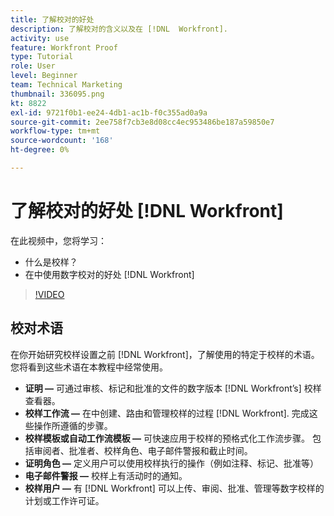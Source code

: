 ```yaml
---
title: 了解校对的好处
description: 了解校对的含义以及在 [!DNL  Workfront].
activity: use
feature: Workfront Proof
type: Tutorial
role: User
level: Beginner
team: Technical Marketing
thumbnail: 336095.png
kt: 8822
exl-id: 9721f0b1-ee24-4db1-ac1b-f0c355ad0a9a
source-git-commit: 2ee758f7cb3e8d08cc4ec953486be187a59850e7
workflow-type: tm+mt
source-wordcount: '168'
ht-degree: 0%

---
```


# 了解校对的好处 [!DNL Workfront]

在此视频中，您将学习：

* 什么是校样？
* 在中使用数字校对的好处 [!DNL Workfront]

>[!VIDEO](https://video.tv.adobe.com/v/336095/?quality=12)

## 校对术语

在你开始研究校样设置之前 [!DNL  Workfront]，了解使用的特定于校样的术语。 您将看到这些术语在本教程中经常使用。

* **证明 —** 可通过审核、标记和批准的文件的数字版本 [!DNL Workfront’s] 校样查看器。
* **校样工作流 —** 在中创建、路由和管理校样的过程 [!DNL Workfront]. 完成这些操作所遵循的步骤。
* **校样模板或自动工作流模板 —** 可快速应用于校样的预格式化工作流步骤。 包括审阅者、批准者、校样角色、电子邮件警报和截止时间。
* **证明角色 —** 定义用户可以使用校样执行的操作（例如注释、标记、批准等）
* **电子邮件警报 —** 校样上有活动时的通知。
* **校样用户 —** 有 [!DNL Workfront] 可以上传、审阅、批准、管理等数字校样的计划或工作许可证。

<!--
For a complete list of [!DNL Workfront] proof terms, download this guide.
-->
